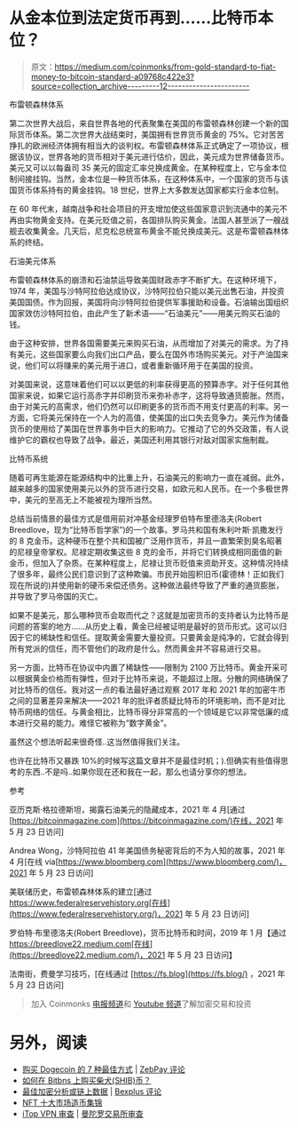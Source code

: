 # 从金本位到法定货币再到……比特币本位？

> 原文：<https://medium.com/coinmonks/from-gold-standard-to-fiat-money-to-bitcoin-standard-a09768c422e3?source=collection_archive---------12----------------------->

布雷顿森林体系

第二次世界大战后，来自世界各地的代表聚集在美国的布雷顿森林创建一个新的国际货币体系。第二次世界大战结束时，美国拥有世界货币黄金的 75%。它对苦苦挣扎的欧洲经济体拥有相当大的谈判权。布雷顿森林体系正式确定了一项协议，根据该协议，世界各地的货币相对于美元进行估价，因此，美元成为世界储备货币。美元又可以以每盎司 35 美元的固定汇率兑换成黄金。在某种程度上，它与金本位制间接挂钩。当然，金本位是一种货币体系，在这种体系中，一个国家的货币与该国货币体系持有的黄金挂钩。18 世纪，世界上大多数发达国家都实行金本位制。

在 60 年代末，越南战争和社会项目的开支增加使这些国家意识到流通中的美元不再由实物黄金支持。在美元贬值之前，各国排队购买黄金。法国人甚至派了一艘战舰去收集黄金。几天后，尼克松总统宣布黄金不能兑换成美元。这是布雷顿森林体系的终结。

石油美元体系

布雷顿森林体系的崩溃和石油禁运导致美国财政赤字不断扩大。在这种环境下，1974 年，美国与沙特阿拉伯达成协议，沙特阿拉伯只能以美元出售石油，并投资美国国债。作为回报，美国将向沙特阿拉伯提供军事援助和设备。石油输出国组织国家效仿沙特阿拉伯，由此产生了新术语——“石油美元”——用美元购买石油的钱。

由于这种安排，世界各国需要美元来购买石油，从而增加了对美元的需求。为了持有美元，这些国家要么向我们出口产品，要么在国外市场购买美元。对于产油国来说，他们可以将赚来的美元用于进口，或者重新循环用于在美国的投资。

对美国来说，这意味着他们可以以更低的利率获得更高的预算赤字。对于任何其他国家来说，如果它运行高赤字并印刷货币来弥补赤字，这将导致通货膨胀。然而，由于对美元的高需求，他们仍然可以印刷更多的货币而不用支付更高的利率。另一方面，它将美元保持在一个人为的高值，使美国的出口失去竞争力。美元作为储备货币的使用给了美国在世界事务中巨大的影响力。它推动了它的外交政策，有人说维护它的霸权也导致了战争。最近，美国还利用其银行对敌对国家实施制裁。

比特币系统

随着可再生能源在能源结构中的比重上升，石油美元的影响力一直在减弱。此外，越来越多的国家使用美元以外的货币进行交易，如欧元和人民币。在一个多极世界中，美元的至高无上不能被视为理所当然。

总结当前情景的最佳方式是借用前对冲基金经理罗伯特布里德洛夫(Robert Breedlove，现为“比特币哲学家”)的一个故事。罗马共和国有朱利叶斯·凯撒发行的 8 克金币。这种硬币在整个共和国被广泛用作货币，并且一直繁荣到臭名昭著的尼禄皇帝掌权。尼禄定期收集这些 8 克的金币，并将它们转换成相同面值的新金币，但加入了杂质。在某种程度上，尼禄让货币贬值来资助开支。这种情况持续了很多年，最终公民们意识到了这种欺骗。市民开始囤积旧币(霍德林！正如我们现在所说的)并使用新的硬币来偿还债务。这种做法最终导致了严重的通货膨胀，并导致了罗马帝国的灭亡。

如果不是美元，那么哪种货币会取而代之？这就是加密货币的支持者认为比特币是问题的答案的地方……从历史上看，黄金已经被证明是最好的货币形式。这可以归因于它的稀缺性和信任。提取黄金需要大量投资。只要黄金是纯净的，它就会得到所有党派的信任，而不管他们的政府是什么。然而黄金并不容易进行交易。

另一方面，比特币在协议中内置了稀缺性——限制为 2100 万比特币。黄金开采可以根据黄金价格而有弹性，但对于比特币来说，不能超过上限。分散的网络确保了对比特币的信任。我对这一点的看法最好通过观察 2017 年和 2021 年的加密牛市之间的显著差异来解决——2021 年的批评者质疑比特币的环境影响，而不是对比特币网络的信任。与黄金相比，比特币得分非常高的一个领域是它以非常低廉的成本进行交易的能力。难怪它被称为“数字黄金”。

虽然这个想法听起来很奇怪..这当然值得我们关注。

也许在比特币又暴跌 10%的时候写这篇文章并不是最佳时机；).但确实有些值得思考的东西..不是吗..如果你现在还和我在一起，那么也请分享你的想法。

参考

亚历克斯·格拉德斯坦，揭露石油美元的隐藏成本，2021 年 4 月[通过[https://bitcoinmagazine.com](https://bitcoinmagazine.com/)在线，2021 年 5 月 23 日访问]

Andrea Wong，沙特阿拉伯 41 年美国债务秘密背后的不为人知的故事，2021 年 4 月[在线 via[https://www.bloomberg.com](https://www.bloomberg.com/)，2021 年 5 月 23 日访问]

美联储历史，布雷顿森林体系的建立[通过 https://www.federalreservehistory.org[在线](https://www.federalreservehistory.org/)，2021 年 5 月 23 日访问]

罗伯特·布里德洛夫(Robert Breedlove)，货币比特币和时间，2019 年 1 月【通过 https://breedlove22.medium.com[在线](https://breedlove22.medium.com/)，2021 年 5 月 23 日访问】

法南街，费曼学习技巧，[在线通过 [https://fs.blog](https://fs.blog/) ，2021 年 5 月 23 日访问]

> 加入 Coinmonks [电报频道](https://t.me/coincodecap)和 [Youtube 频道](https://www.youtube.com/c/coinmonks/videos)了解加密交易和投资

# 另外，阅读

*   [购买 Dogecoin 的 7 种最佳方式](https://coincodecap.com/ways-to-buy-dogecoin) | [ZebPay 评论](https://coincodecap.com/zebpay-review)
*   [如何在 Bitbns 上购买柴犬(SHIB)币？](https://coincodecap.com/buy-shiba-bitbns)
*   [最佳加密分析或链上数据](https://coincodecap.com/blockchain-analytics) | [Bexplus 评论](https://coincodecap.com/bexplus-review)
*   [NFT 十大市场造币集锦](https://coincodecap.com/nft-marketplaces)
*   [iTop VPN 审查](https://coincodecap.com/itop-vpn-review) | [曼陀罗交易所审查](https://coincodecap.com/mandala-exchange-review)
